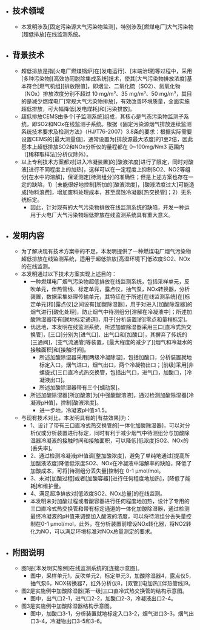 - ## 技术领域
    - 本发明涉及[固定污染源大气污染物监测]，特别涉及[燃煤电厂]大气污染物[超低排放]在线监测系统。
- ## 背景技术
    - 超低排放是指[火电厂燃煤锅炉]在[发电运行]、[末端治理]等过程中，采用[多种污染物][高效协同脱除集成系统]技术，使其[大气污染物排放浓度]基本符合[燃气机组][排放限值]，即烟尘、二氧化硫（SO2）、氮氧化物（NOx）排放浓度分别不超过 10 mg/m³、35 mg/m³、50 mg/m³，其目的是减少燃煤电厂[常规大气污染物排放]，有效改善环境质量，全面实施超低排放，可大幅降低[发电煤耗]和[污染排放]。
    - 超低排放CEMS由多个[子监测系统]组成，其核心是气态污染物监测子系统，即SO2和NOx在线监测子系统。根据《固定污染源烟气排放连续监测系统技术要求及检测方法》（HJ/T76-2007）3.8条的要求：根据实际需要设置CEMS的[最大测量值]，通常设置为[排放源最大浓度]的1至2倍，因此基本上超低排放SO2和NOx分析仪的量程都在 0~100mg/Nm3 范围内（[稀释取样法]分析仪除外）。
    - 以上专利技术方案都对[进入冷凝装置]的[酸液浓度]进行了限定，同时对酸液[进行不同程度上的加热]，这样可以在一定程度上抑制SO2、NO2等组分[在水中的溶解]，保证测定[待测组分]的准确性；但是上述方案也存在一定的缺陷，1）[未能很好地控制]所加的[酸液浓度]，[酸液浓度过大]可能造成[物料浪费]，增加废料处理成本，甚至腐蚀冷凝器[热交换管]；2）无系统标定。
        - 因此，针对现有的大气污染物排放在线监测系统的缺陷，开发一种运用于火电厂大气污染物超低排放在线监测系统具有重大意义。
- ## 发明内容
    - 为了解决现有技术方案中的不足，本发明提供了一种燃煤电厂烟气污染物超低排放在线监测系统，适用于超低排放[高湿环境下]低浓度SO2、NOx的在线监测。
    - 本发明通过以下技术方案实现上述目的：
        - 一种燃煤电厂烟气污染物超低排放在线监测系统，包括采样单元，反吹单元，伴热管线、标定单元，露点仪，抽气泵，NOx转换器，分析装置，数据采集处理传输单元，其特征在于所述[在线监测系统]在[标定单元]和[露点仪]之间设有[加酸除湿器]，用于对进入[加酸除湿器]的烟气进行[酸化处理]，防止烟气中待测组分[溶解在冷凝液中]；所述加酸除湿器带有[就地标定通道]，用于[分析装置]的[零点和量程标定]。
        - 优选地，本发明在线监测系统，所述加酸除湿器采用三口[直冷式热交换管]，[三口]分别为[进气口]、出气口和[加酸口]，其摒弃了传统的[三通阀]，[空气流通管]等装置，[最大程度的减少了][烟气和冷凝水的接触面积]和[接触时间]。
            - 所述加酸除湿器采用[两级冷凝除湿]，包括加酸口，分析装置就地标定入口，烟气进口，烟气出口，两个冷凝物出口；[前级]采用[非螺旋式]三口直冷式热交换管，包括出气口，进气口，加酸口，[冷凝液出口]。
            - 所述加酸除湿器带有三个[蠕动泵]。
        - 所述加酸除湿器[所加酸液]为[中强酸酸溶液]，通过检测加酸除湿器[冷凝液pH值]，控制[酸液浓度]。
            - 进一步地，冷凝液pH值≤1.5。
    - 与现有技术对比，本发明具有的[有益效果]为：
        - 1、设计了带有三口直冷式热交换管的[一体化加酸除湿器]，可以对分析仪或分析装置进行标定，同时有利于减少烟气中待测组分与加酸除湿器冷凝液的接触时间和接触面积，可以降低[低浓度]SO2、NOx的[丢失率]。
        - 2、通过检测冷凝液pH值调[整加酸浓度]，避免了单纯地通过[提高所加酸液浓度]降低低浓度SO2、NOx在冷凝液中溶解率的缺陷，降低了加酸成本，可将[待测组分丢失量]控制在 0-1 μmol/mol。
        - 3、未对[加酸过程]或者[加酸容器][进行任何程度地加热]，[降低了能耗]和维护量。
        - 4、满足超净排放对[低浓度SO2、NOx总量]的在线监测。
        - 本发明未对加酸过程或者酸容器进行任何程度地加热，设计了专用的三口直冷式热交换管和带有标定通道的一体化加酸除湿器，通过检测最终冷凝液的pH值来调整加入酸液的浓度，可以将待测组分丢失量控制在0-1 μmol/mol，此外，在分析装置前增设NOx转化器，将NO2转化为NO，可以满足环境标准对NOx总量测定的要求。
- ## 附图说明
    - 图1是[本发明实施例]在线监测系统的[连接示意图]。
        - 图中，采样单元1，反吹单元2，标定单元3，加酸除湿器4，露点仪5，抽气泵6，NOX转换器7，红外分析仪8，[双管][电加热][伴热管线]9。
    - 图2是实施例中加酸除湿器[第一级]三口直冷式热交换管的结构示意图。
        - 图中，出气口2-1，进气口2-2，加酸口2-3，冷凝液出口2-4。
    - 图3是实施例中加酸除湿器结构示意图。
        - 图中，加酸口3-1，分析装置就地标定入口3-2，烟气进口3-3，烟气出口3-4，冷凝物出口3-5和3-6。
